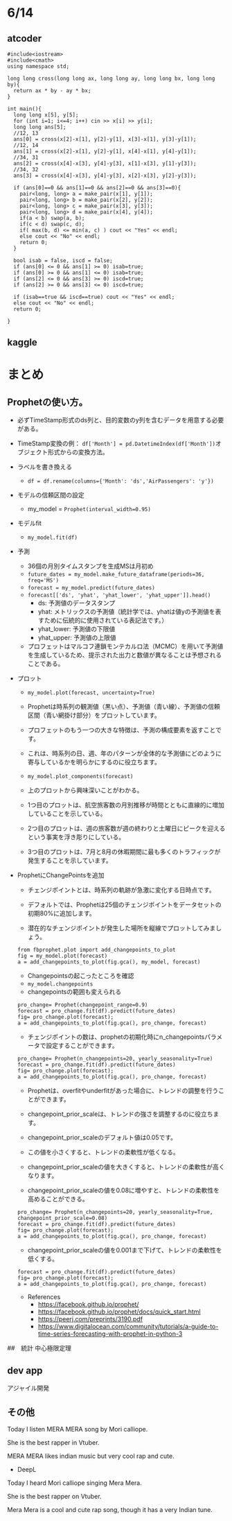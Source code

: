 # 6/14

## atcoder

```
#include<iostream>
#include<cmath>
using namespace std;

long long cross(long long ax, long long ay, long long bx, long long by){
  return ax * by - ay * bx;
}

int main(){
  long long x[5], y[5];
  for (int i=1; i<=4; i++) cin >> x[i] >> y[i];
  long long ans[5];
  //12, 13
  ans[0] = cross(x[2]-x[1], y[2]-y[1], x[3]-x[1], y[3]-y[1]);
  //12, 14
  ans[1] = cross(x[2]-x[1], y[2]-y[1], x[4]-x[1], y[4]-y[1]);
  //34, 31
  ans[2] = cross(x[4]-x[3], y[4]-y[3], x[1]-x[3], y[1]-y[3]);
  //34, 32
  ans[3] = cross(x[4]-x[3], y[4]-y[3], x[2]-x[3], y[2]-y[3]);
    
  if (ans[0]==0 && ans[1]==0 && ans[2]==0 && ans[3]==0){
    pair<long, long> a = make_pair(x[1], y[1]);
    pair<long, long> b = make_pair(x[2], y[2]);
    pair<long, long> c = make_pair(x[3], y[3]);
    pair<long, long> d = make_pair(x[4], y[4]);
    if(a < b) swap(a, b);
    if(c < d) swap(c, d);
    if( max(b, d) <= min(a, c) ) cout << "Yes" << endl;
    else cout << "No" << endl;
    return 0;
  }
  
  bool isab = false, iscd = false;
  if (ans[0] <= 0 && ans[1] >= 0) isab=true;
  if (ans[0] >= 0 && ans[1] <= 0) isab=true;
  if (ans[2] <= 0 && ans[3] >= 0) iscd=true;
  if (ans[2] >= 0 && ans[3] <= 0) iscd=true;
  
  if (isab==true && iscd==true) cout << "Yes" << endl;
  else cout << "No" << endl;
  return 0;
    
}
```
## kaggle


# まとめ

## Prophetの使い方。

- 必ずTimeStamp形式のds列と、目的変数のy列を含むデータを用意する必要がある。
 - TimeStamp変換の例：
 `df['Month'] = pd.DatetimeIndex(df['Month'])`オブジェクト形式からの変換方法。
 - ラベルを書き換える
   - `df = df.rename(columns={'Month': 'ds','AirPassengers': 'y'})`
- モデルの信頼区間の設定
  - my_model = `Prophet(interval_width=0.95)`
- モデルfit
  - `my_model.fit(df)`
- 予測
  - 36個の月別タイムスタンプを生成MSは月初め
  - `future_dates = my_model.make_future_dataframe(periods=36, freq='MS')`
  - `forecast = my_model.predict(future_dates)`
  - `forecast[['ds', 'yhat', 'yhat_lower', 'yhat_upper']].head()`
    - ds: 予測値のデータスタンプ
    - yhat: メトリックスの予測値（統計学では、yhatは値yの予測値を表すために伝統的に使用されている表記法です。）
    - yhat_lower: 予測値の下限値
    - yhat_upper: 予測値の上限値
  - プロフェットはマルコフ連鎖モンテカルロ法（MCMC）を用いて予測値を生成しているため、提示された出力と数値が異なることは予想されることである。
- プロット
  - `my_model.plot(forecast, uncertainty=True)`
  - Prophetは時系列の観測値（黒い点）、予測値（青い線）、予測値の信頼区間（青い網掛け部分）をプロットしています。
  - プロフェットのもう一つの大きな特徴は、予測の構成要素を返すことです。
  - これは、時系列の日、週、年のパターンが全体的な予測値にどのように寄与しているかを明らかにするのに役立ちます。
  - `my_model.plot_components(forecast)`
  - 上のプロットから興味深いことがわかる。
  - 1つ目のプロットは、航空旅客数の月別推移が時間とともに直線的に増加していることを示している。

  - 2つ目のプロットは、週の旅客数が週の終わりと土曜日にピークを迎えるという事実を浮き彫りにしている。

  - 3つ目のプロットは、7月と8月の休暇期間に最も多くのトラフィックが発生することを示しています。
  
- ProphetにChangePointsを追加
  - チェンジポイントとは、時系列の軌跡が急激に変化する日時点です。

  - デフォルトでは、Prophetは25個のチェンジポイントをデータセットの初期80%に追加します。

  - 潜在的なチェンジポイントが発生した場所を縦線でプロットしてみましょう。
  ```
  from fbprophet.plot import add_changepoints_to_plot
  fig = my_model.plot(forecast)
  a = add_changepoints_to_plot(fig.gca(), my_model, forecast)
  ```
  - Changepointsの起こったところを確認
  - `my_model.changepoints`
  - changepointsの範囲も変えられる
  ```
  pro_change= Prophet(changepoint_range=0.9)
  forecast = pro_change.fit(df).predict(future_dates)
  fig= pro_change.plot(forecast);
  a = add_changepoints_to_plot(fig.gca(), pro_change, forecast)
  ```
  - チェンジポイントの数は、prophetの初期化時にn_changepointsパラメータで設定することができます。
  ```
  pro_change= Prophet(n_changepoints=20, yearly_seasonality=True)
  forecast = pro_change.fit(df).predict(future_dates)
  fig= pro_change.plot(forecast);
  a = add_changepoints_to_plot(fig.gca(), pro_change, forecast)
  ```
  - Prophetは、overfitやunderfitがあった場合に、トレンドの調整を行うことができます。

  - changepoint_prior_scaleは、トレンドの強さを調整するのに役立ちます。

  - changepoint_prior_scaleのデフォルト値は0.05です。

  - この値を小さくすると、トレンドの柔軟性が低くなる。

  - changepoint_prior_scaleの値を大きくすると、トレンドの柔軟性が高くなります。

  - changepoint_prior_scaleの値を0.08に増やすと、トレンドの柔軟性を高めることができる。
  ```
  pro_change= Prophet(n_changepoints=20, yearly_seasonality=True, changepoint_prior_scale=0.08)
  forecast = pro_change.fit(df).predict(future_dates)
  fig= pro_change.plot(forecast);
  a = add_changepoints_to_plot(fig.gca(), pro_change, forecast)
  ```
  - changepoint_prior_scaleの値を0.001まで下げて、トレンドの柔軟性を低くする。
  ```pro_change= Prophet(n_changepoints=20, yearly_seasonality=True, changepoint_prior_scale=0.001)
  forecast = pro_change.fit(df).predict(future_dates)
  fig= pro_change.plot(forecast);
  a = add_changepoints_to_plot(fig.gca(), pro_change, forecast)
  ```
  - References
      - https://facebook.github.io/prophet/
      - https://facebook.github.io/prophet/docs/quick_start.html
      - https://peerj.com/preprints/3190.pdf
      - https://www.digitalocean.com/community/tutorials/a-guide-to-time-series-forecasting-with-prophet-in-python-3


##　統計
中心極限定理

## dev app
アジャイル開発

## その他
Today I listen MERA MERA song by Mori calliope.

She is the best rapper in Vtuber.

MERA MERA likes indian music but very cool rap and cute.

- DeepL

Today I heard Mori calliope singing Mera Mera.

She is the best rapper on Vtuber.

Mera Mera is a cool and cute rap song, though it has a very Indian tune.
